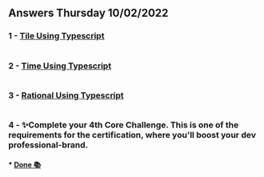 ## Answers Thursday 10/02/2022
### 1 - [Tile Using Typescript](https://github.com/corecodeio/bootcamp-from-scratch/blob/main/src/technologies/2022/week5/Exercices/E0/desc/ED0W5.md)
```js
```

### 2 - [Time Using Typescript](https://github.com/corecodeio/bootcamp-from-scratch/blob/main/src/technologies/2022/week5/Exercices/E1/desc/ED1W5.md)
```js
```

### 3 - [Rational Using Typescript](https://github.com/corecodeio/bootcamp-from-scratch/blob/main/src/technologies/2022/week5/Exercices/E2/desc/ED2W5.md)
```js
```

### 4 - ✨Complete your 4th Core Challenge. This is one of the requirements for the certification, where you'll boost your dev professional-brand.
 #### * [Done 📚](https://www.credential.net/97f01bb4-6f7b-4b75-940c-757145f35f62#gs.rr6wrs) 